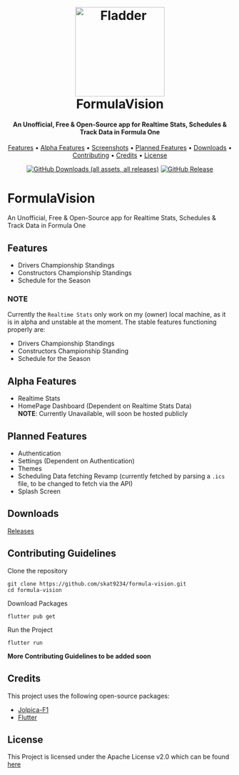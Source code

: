 
<h1 align="center">
  <br>
    <a href="https://github.com/skat9234/formula-vision"><img src="https://github.com/user-attachments/assets/c7363ebc-9bd2-47bf-b631-49e61968f9d6" alt="Fladder" width="200"></a>
  <br>
  FormulaVision
  <br>
</h1>

<h4 align="center">An Unofficial, Free & Open-Source app for Realtime Stats, Schedules & Track Data in Formula One</h4>

<p align="center">
  <a href="#features">Features</a> •
  <a href="#alpha-features">Alpha Features</a> •
  <a href="#screenshots">Screenshots</a> •
  <a href="#planned-features">Planned Features</a> •
  <a href="#downloads">Downloads</a> •
  <a href="#contributing-guidelines">Contributing</a> •
  <a href="#credits">Credits</a> •
  <a href="#license">License</a>
</p>

<div align="center">
  
  [![GitHub Downloads (all assets, all releases)](https://img.shields.io/github/downloads/skat9234/formula-vision/total)](https://github.com/skat9234/formula-vision/releases/latest)
  [![GitHub Release](https://img.shields.io/github/v/release/skat9234/formula-vision?display_name=tag)](https://github.com/skat9234/formula-vision/releases/latest)
  
</div>




# FormulaVision
An Unofficial, Free & Open-Source app for Realtime Stats, Schedules & Track Data in Formula One

## Features
- Drivers Championship Standings
- Constructors Championship Standings
- Schedule for the Season

### NOTE
Currently the `Realtime Stats` only work on my (owner) local machine, as it is in alpha and unstable at the moment.
The stable features functioning properly are:
  -  Drivers Championship Standings
  -  Constructors Championship Standing
  -  Schedule for the Season

## Alpha Features
  - Realtime Stats
  - HomePage Dashboard (Dependent on Realtime Stats Data) \
**NOTE**: Currently Unavailable, will soon be hosted publicly

## Planned Features
  - Authentication
  - Settings (Dependent on Authentication)
  - Themes
  - Scheduling Data fetching Revamp (currently fetched by parsing a `.ics` file, to be changed to fetch via the API)
  - Splash Screen

## Downloads
[Releases](https://github.com/skat9234/formula-vision/releases)

## Contributing Guidelines
Clone the repository
```
git clone https://github.com/skat9234/formula-vision.git
cd formula-vision
```
Download Packages
```
flutter pub get
```
Run the Project
```
flutter run
```

**More Contributing Guidelines to be added soon**

## Credits
This project uses the following open-source packages:
- [Jolpica-F1](https://github.com/jolpica/jolpica-f1)
- [Flutter](https://flutter.dev/)

## License
This Project is licensed under the Apache License v2.0 which can be found [here](https://github.com/skat9234/formula-vision/blob/main/LICENSE)
